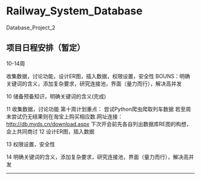 # Railway_System_Database
Database_Project_2

## 项目日程安排（暂定）

10-14周

收集数据，讨论功能，设计ER图，插入数据，权限设置，安全性
BOUNS：明确关键词的含义，添加复杂要求，研究连接池，界面（量力而行），解决高并发

10 储备预备知识，明确关键词的含义(完成)

11 收集数据，讨论功能
  第十周计划重点：
    尝试Python爬虫爬取列车数据
    若至周末尝试仍无结果则在淘宝上购买相应数.网址连接：http://db.myds.cn/download.aspx
    下次开会前先各自列出数据库RE图的构想，会上共同商讨
12 设计ER图，插入数据

13 权限设置，安全性

14 明确关键词的含义，添加复杂要求，研究连接池，界面（量力而行），解决高并发

---
